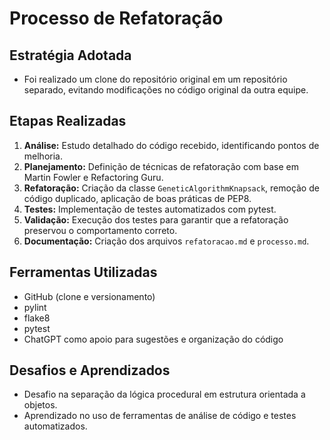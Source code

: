 # Processo de Refatoração

## Estratégia Adotada

- Foi realizado um clone do repositório original em um repositório separado, evitando modificações no código original da outra equipe.

## Etapas Realizadas

1. **Análise:** Estudo detalhado do código recebido, identificando pontos de melhoria.
2. **Planejamento:** Definição de técnicas de refatoração com base em Martin Fowler e Refactoring Guru.
3. **Refatoração:** Criação da classe `GeneticAlgorithmKnapsack`, remoção de código duplicado, aplicação de boas práticas de PEP8.
4. **Testes:** Implementação de testes automatizados com pytest.
5. **Validação:** Execução dos testes para garantir que a refatoração preservou o comportamento correto.
6. **Documentação:** Criação dos arquivos `refatoracao.md` e `processo.md`.

## Ferramentas Utilizadas

- GitHub (clone e versionamento)
- pylint
- flake8
- pytest
- ChatGPT como apoio para sugestões e organização do código

## Desafios e Aprendizados

- Desafio na separação da lógica procedural em estrutura orientada a objetos.
- Aprendizado no uso de ferramentas de análise de código e testes automatizados.
